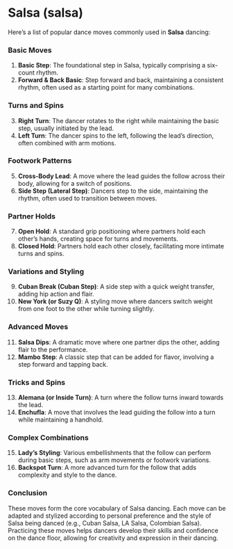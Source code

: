 # Salsa (salsa)

Here’s a list of popular dance moves commonly used in **Salsa** dancing:

### Basic Moves

1. **Basic Step**: The foundational step in Salsa, typically comprising a
   six-count rhythm.
2. **Forward & Back Basic**: Step forward and back, maintaining a consistent
   rhythm, often used as a starting point for many combinations.

### Turns and Spins

3. **Right Turn**: The dancer rotates to the right while maintaining the basic
   step, usually initiated by the lead.
4. **Left Turn**: The dancer spins to the left, following the lead’s direction,
   often combined with arm motions.

### Footwork Patterns

5. **Cross-Body Lead**: A move where the lead guides the follow across their
   body, allowing for a switch of positions.
6. **Side Step (Lateral Step)**: Dancers step to the side, maintaining the
   rhythm, often used to transition between moves.

### Partner Holds

7. **Open Hold**: A standard grip positioning where partners hold each other’s
   hands, creating space for turns and movements.
8. **Closed Hold**: Partners hold each other closely, facilitating more intimate
   turns and spins.

### Variations and Styling

9. **Cuban Break (Cuban Step)**: A side step with a quick weight transfer,
   adding hip action and flair.
10. **New York (or Suzy Q)**: A styling move where dancers switch weight from
    one foot to the other while turning slightly.

### Advanced Moves

11. **Salsa Dips**: A dramatic move where one partner dips the other, adding
    flair to the performance.
12. **Mambo Step**: A classic step that can be added for flavor, involving a
    step forward and tapping back.

### Tricks and Spins

13. **Alemana (or Inside Turn)**: A turn where the follow turns inward towards
    the lead.
14. **Enchufla**: A move that involves the lead guiding the follow into a turn
    while maintaining a handhold.

### Complex Combinations

15. **Lady’s Styling**: Various embellishments that the follow can perform
    during basic steps, such as arm movements or footwork variations.
16. **Backspot Turn**: A more advanced turn for the follow that adds complexity
    and style to the dance.

### Conclusion

These moves form the core vocabulary of Salsa dancing. Each move can be adapted
and stylized according to personal preference and the style of Salsa being
danced (e.g., Cuban Salsa, LA Salsa, Colombian Salsa). Practicing these moves
helps dancers develop their skills and confidence on the dance floor, allowing
for creativity and expression in their dancing.
